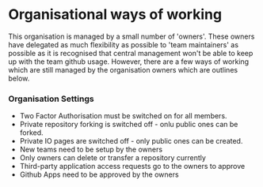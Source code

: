 # Organisational ways of working 

This organisation is managed by a small number of 'owners'.  These owners have delegated as much flexibility as possible to 'team maintainers' as possible as it is recognised that central management won't be able to keep up with the team github usage.  However, there are a few ways of working which are still managed by the organisation owners which are outlines below. 

### Organisation Settings

- Two Factor Authorisation must be switched on for all members. 
- Private repository forking is switched off - onlu public ones can be forked.
- Private IO pages are switched off - only public ones can be created.
- New teams need to be setup by the owners
- Only owners can delete or transfer a repository currently
- Third-party application access requests go to the owners to approve
- Github Apps need to be approved by the owners
